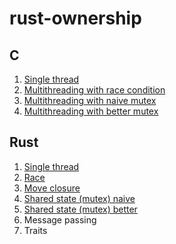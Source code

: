 # rust-ownership

## C

1. [Single thread](./c/single-thread.c)
2. [Multithreading with race condition](./c/race.c)
3. [Multithreading with naive mutex](./c/mutex.c)
4. [Multithreading with better mutex](./c/mutex-better.c)

## Rust

1. [Single thread](./rs/single-thread/src/main.rs)
2. [Race](./rs/race/src/main.rs)
3. [Move closure](./rs/move-closure/src/main.rs)
4. [Shared state (mutex) naive](./rs/shared-state-naive/src/main.rs)
5. [Shared state (mutex) better](./rs/shared-state/src/main.rs)
6. Message passing
7. Traits
